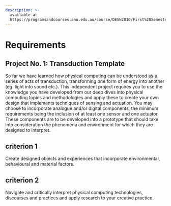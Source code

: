 ```yaml
---
description: >-
  available at
  https://programsandcourses.anu.edu.au/course/DESN2010/First%20Semester/4499#assessmenttask-1
---
```


# Requirements

## **Project No. 1: Transduction Template**

So far we have learned how physical computing can be understood as a series of acts of transduction, transforming one form of energy into another (eg. light into sound etc.). This independent project requires you to use the knowledge you have developed from our deep dives into physical computing topics and methodologies and apply these to create your own design that implements techniques of sensing and actuation. You may choose to incorporate analogue and/or digital components, the minimum requirements being the inclusion of at least one sensor and one actuator. These components are to be developed into a prototype that should take into consideration the phenomena and environment for which they are designed to interpret.

## criterion 1

Create designed objects and experiences that incorporate environmental, behavioural and material factors.

## criterion 2

Navigate and critically interpret physical computing technologies, discourses and practices and apply research to your creative practice.
